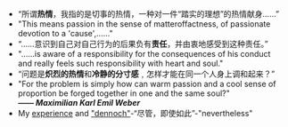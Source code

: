 - “所谓**热情**，我指的是切事的热情，一种对一件“踏实的理想”的热情献身……”
- "This means passion in the sense of matter­of­factness, of passionate devotion to a 'cause',……"
- “……意识到自己对自己行为的后果负有**责任**，并由衷地感受到这种责任。”
- "……­is aware of a responsibility for the consequences of his conduct and really feels such responsibility with heart and soul."
- “问题是**炽烈的热情**和**冷静的分寸感**﹐怎样才能在同一个人身上调和起来？”
- "For the problem is simply how can warm passion and a cool sense of proportion be forged together in one and the same soul?"  
***—— Maximilian Karl Emil Weber***  
- My [experience](a) and ["dennoch"](a)-“尽管，即使如此”-"nevertheless"
